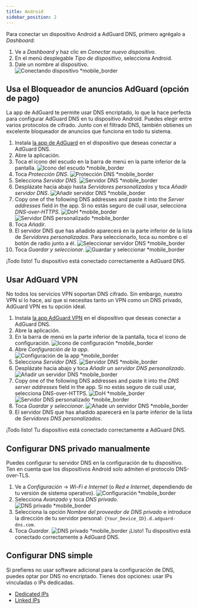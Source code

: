 ```yaml
---
title: Android
sidebar_position: 2
---
```


Para conectar un dispositivo Android a AdGuard DNS, primero agrégalo a _Dashboard_:

1. Ve a _Dashboard_ y haz clic en _Conectar nuevo dispositivo_.
2. En el menú desplegable _Tipo de dispositivo_, selecciona Android.
3. Dale un nombre al dispositivo.
   ![Conectando dispositivo \*mobile\_border](https://cdn.adtidy.org/content/kb/dns/private/new_dns/connect/android_ab/choose_android.png)

## Usa el Bloqueador de anuncios AdGuard (opción de pago)

La app de AdGuard te permite usar DNS encriptado, lo que la hace perfecta para configurar AdGuard DNS en tu dispositivo Android. Puedes elegir entre varios protocolos de cifrado. Junto con el filtrado DNS, también obtienes un excelente bloqueador de anuncios que funciona en todo tu sistema.

1. Instala [la app de AdGuard](https://adguard.com/adguard-android/overview.html) en el dispositivo que deseas conectar a AdGuard DNS.
2. Abre la aplicación.
3. Toca el icono del escudo en la barra de menú en la parte inferior de la pantalla.
   ![Icono del escudo \*mobile\_border](https://cdn.adtidy.org/content/kb/dns/private/new_dns/connect/android_ab/android_step3.png)
4. Toca _Protección DNS_.
   ![Protección DNS \*mobile\_border](https://cdn.adtidy.org/content/kb/dns/private/new_dns/connect/android_ab/android_step4.png)
5. Selecciona _Servidor DNS_.
   ![Servidor DNS \*mobile\_border](https://cdn.adtidy.org/content/kb/dns/private/new_dns/connect/android_ab/android_step5.png)
6. Desplázate hacia abajo hasta _Servidores personalizados_ y toca _Añadir servidor DNS_.
   ![Añadir servidor DNS \*mobile\_border](https://cdn.adtidy.org/content/kb/dns/private/new_dns/connect/android_ab/android_step6.png)
7. Copy one of the following DNS addresses and paste it into the _Server addresses_ field in the app. Si no estás seguro de cuál usar, selecciona _DNS-over-HTTPS_.
   ![DoH \*mobile\_border](https://cdn.adtidy.org/content/kb/dns/private/new_dns/connect/android_ab/android_step7_1.png)
   ![Servidor DNS personalizado \*mobile\_border](https://cdn.adtidy.org/content/kb/dns/private/new_dns/connect/android_ab/android_step7_2.png)
8. Toca _Añadir_.
9. El servidor DNS que has añadido aparecerá en la parte inferior de la lista de _Servidores personalizados_. Para seleccionarlo, toca su nombre o el botón de radio junto a él.
   ![Seleccionar servidor DNS \*mobile\_border](https://cdn.adtidy.org/content/kb/dns/private/new_dns/connect/android_ab/android_step_9.png)
10. Toca _Guardar y seleccionar_.
    ![Guardar y seleccionar \*mobile\_border](https://cdn.adtidy.org/content/kb/dns/private/new_dns/connect/android_ab/android_step10.png)

¡Todo listo! Tu dispositivo está conectado correctamente a AdGuard DNS.

## Usar AdGuard VPN

No todos los servicios VPN soportan DNS cifrado. Sin embargo, nuestro VPN sí lo hace, así que si necesitas tanto un VPN como un DNS privado, AdGuard VPN es tu opción ideal.

1. Instala [la app AdGuard VPN](https://adguard-vpn.com/android/overview.html) en el dispositivo que deseas conectar a AdGuard DNS.
2. Abre la aplicación.
3. En la barra de menú en la parte inferior de la pantalla, toca el ícono de configuración.
   ![Icono de configuración \*mobile\_border](https://cdn.adtidy.org/content/kb/dns/private/new_dns/connect/android_vpn/android_step3.png)
4. Abre _Configuración de la app_.
   ![Configuración de la app \*mobile\_border](https://cdn.adtidy.org/content/kb/dns/private/new_dns/connect/android_vpn/android_step4.png)
5. Selecciona _Servidor DNS_.
   ![Servidor DNS \*mobile\_border](https://cdn.adtidy.org/content/kb/dns/private/new_dns/connect/android_vpn/android_step5.png)
6. Desplázate hacia abajo y toca _Añadir un servidor DNS personalizado_.
   ![Añadir un servidor DNS \*mobile\_border](https://cdn.adtidy.org/content/kb/dns/private/new_dns/connect/android_vpn/android_step6.png)
7. Copy one of the following DNS addresses and paste it into the _DNS server addresses_ field in the app. Si no estás seguro de cuál usar, selecciona DNS-over-HTTPS.
   ![DoH \*mobile\_border](https://cdn.adtidy.org/content/kb/dns/private/new_dns/connect/android_vpn/android_step7_1.png)
   ![Servidor DNS personalizado \*mobile\_border](https://cdn.adtidy.org/content/kb/dns/private/new_dns/connect/android_vpn/android_step7_2.png)
8. Toca _Guardar y seleccionar_.
   ![Añade un servidor DNS \*mobile\_border](https://cdn.adtidy.org/content/kb/dns/private/new_dns/connect/android_vpn/android_step8.png)
9. El servidor DNS que has añadido aparecerá en la parte inferior de la lista de _Servidores DNS personalizados_.

¡Todo listo! Tu dispositivo está conectado correctamente a AdGuard DNS.

## Configurar DNS privado manualmente

Puedes configurar tu servidor DNS en la configuración de tu dispositivo. Ten en cuenta que los dispositivos Android solo admiten el protocolo DNS-over-TLS.

1. Ve a _Configuración_ → _Wi-Fi e Internet_ (o _Red e Internet_, dependiendo de tu versión de sistema operativo).
   ![Configuración \*mobile\_border](https://cdn.adtidy.org/content/kb/dns/private/new_dns/connect/android_manual/manual_step1.png)
2. Selecciona _Avanzado_ y toca _DNS privado_.
   ![DNS privado \*mobile\_border](https://cdn.adtidy.org/content/kb/dns/private/new_dns/connect/android_manual/manual_step2.png)
3. Selecciona la opción _Nombre del proveedor de DNS privado_ e introduce la dirección de tu servidor personal: `{Your_Device_ID}.d.adguard-dns.com`.
4. Toca _Guardar_.
   ![DNS privado \*mobile\_border](https://cdn.adtidy.org/content/kb/dns/private/new_dns/connect/android_manual/manual_step4.png)
   ¡Listo! Tu dispositivo está conectado correctamente a AdGuard DNS.

## Configurar DNS simple

Si prefieres no usar software adicional para la configuración de DNS, puedes optar por DNS no encriptado. Tienes dos opciones: usar IPs vinculadas o IPs dedicadas.

- [Dedicated IPs](/private-dns/connect-devices/other-options/dedicated-ip.md)
- [Linked IPs](/private-dns/connect-devices/other-options/linked-ip.md)
